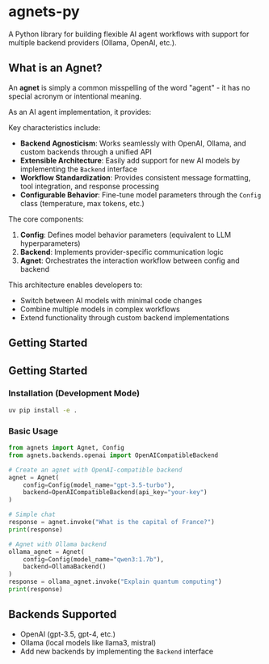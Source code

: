 # agnets-py

A Python library for building flexible AI agent workflows with support for multiple backend providers (Ollama, OpenAI, etc.).

## What is an Agnet?

An **agnet** is simply a common misspelling of the word "agent" - it has no special acronym or intentional meaning.

As an AI agent implementation, it provides:

Key characteristics include:

- **Backend Agnosticism**: Works seamlessly with OpenAI, Ollama, and custom backends through a unified API
- **Extensible Architecture**: Easily add support for new AI models by implementing the `Backend` interface
- **Workflow Standardization**: Provides consistent message formatting, tool integration, and response processing
- **Configurable Behavior**: Fine-tune model parameters through the `Config` class (temperature, max tokens, etc.)

The core components:
1. **Config**: Defines model behavior parameters (equivalent to LLM hyperparameters)
2. **Backend**: Implements provider-specific communication logic
3. **Agnet**: Orchestrates the interaction workflow between config and backend

This architecture enables developers to:
- Switch between AI models with minimal code changes
- Combine multiple models in complex workflows
- Extend functionality through custom backend implementations

## Getting Started

## Getting Started

### Installation (Development Mode)
```bash
uv pip install -e .
```

### Basic Usage
```python
from agnets import Agnet, Config
from agnets.backends.openai import OpenAICompatibleBackend

# Create an agnet with OpenAI-compatible backend
agnet = Agnet(
    config=Config(model_name="gpt-3.5-turbo"),
    backend=OpenAICompatibleBackend(api_key="your-key")
)

# Simple chat
response = agnet.invoke("What is the capital of France?")
print(response)

# Agnet with Ollama backend
ollama_agnet = Agnet(
    config=Config(model_name="qwen3:1.7b"),
    backend=OllamaBackend()
)
response = ollama_agnet.invoke("Explain quantum computing")
print(response)
```

## Backends Supported
- OpenAI (gpt-3.5, gpt-4, etc.)
- Ollama (local models like llama3, mistral)
- Add new backends by implementing the `Backend` interface
